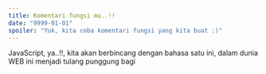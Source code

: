 ```yaml
---
title: Komentari fungsi mu..!!
date: "9999-01-01"
spoiler: "Yuk, kita coba komentari fungsi yang kita buat :)"
---
```


JavaScript, ya..!!, kita akan berbincang dengan bahasa satu ini, dalam dunia WEB ini menjadi tulang punggung bagi
